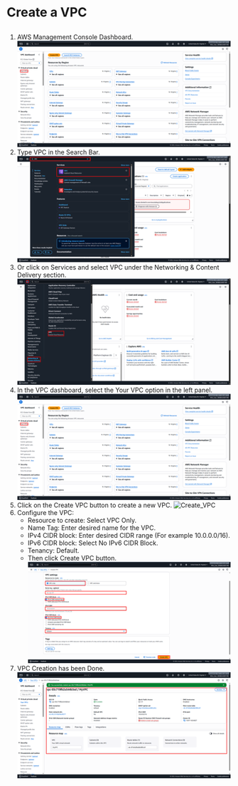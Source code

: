 # Create a VPC
##
1. AWS Management Console Dashboard. ![Console_Dashboard](Images/Dashboard_VPC.png)
2. Type VPC in the Search Bar. ![Search_IAM](Images/Search_VPC.png)
3. Or click on Services and select VPC under the Networking & Content Delivery section. ![Services_VPC](Images/Services_VPC.png)
4. In the VPC dashboard, select the Your VPC option in the left panel. ![Dashboard_VPC](Images/Dashboard_VPC.png)
5. Click on the Create VPC button to create a new VPC. ![Create_VPC](Images/Create_VPC)
6. Configure the VPC:
   - Resource to create: Select VPC Only.
   - Name Tag: Enter desired name for the VPC.
   - IPv4 CIDR block: Enter desired CIDR range (For example 10.0.0.0/16).
   - IPv6 CIDR block: Select No IPv6 CIDR Block.
   - Tenancy: Default.
   - Then click Create VPC button. ![Configure_Create_VPC](Images/Configure_Create_VPC.png)
7. VPC Creation has been Done. ![Created_VPC](Images/Created_VPC.png)
